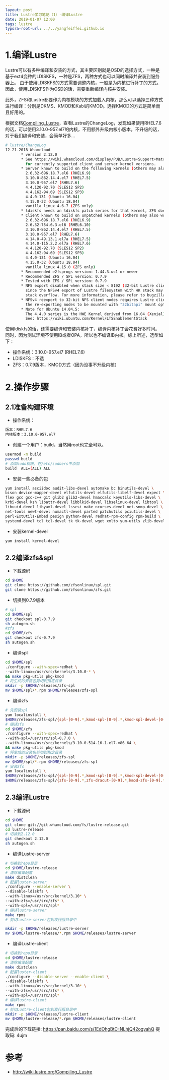 ```yaml
---
layout: post
title: Lustre学习笔记（1）-编译Lustre
date: 2019-01-07 12:00
tags: lustre
typora-root-url: ../../yangfeiffei.github.io
---
```


# 1.编译Lustre

Lustre可以有多种编译和安装的方式，其主要区别就是OSD的选择方式，一种是基于ext4变种的LDISKFS，一种是ZFS，两种方式也可以同时编译并安装到服务器上。
由于使用LDISKFS的方式需要调整内核，一般是为内核进行补丁的方式。因此，使用LDISKFS作为OSD的话，需要重新编译内核并安装。

此外，ZFS和Lustre都要作为内核模块的方式加载入内核，那么可以选择三种方式进行编译：分别是DKMS、KMOD和Kabi的KMOD。选择KMOD的方式是简单而且好用的。

根据文档[Compiling_Lustre](http://wiki.lustre.org/Compiling_Lustre)，查看Lustre的ChangeLog，发现如果使用RHEL7.6的话，可以使用3.10.0-957.el7的内核，不用额外升级内核小版本。不升级的话，对于我们编译和安装，会简单好多...

```bash
# lustre/ChangeLog
12-21-2018 Whamcloud
       * version 2.12.0
       * See https://wiki.whamcloud.com/display/PUB/Lustre+Support+Matrix
         for currently supported client and server kernel versions.
       * Server known to build on the following kernels (others may also work):
         2.6.32-696.18.7.el6 (RHEL6.9)
         3.10.0-862.14.4.el7 (RHEL7.5)
         3.10.0-957.el7 (RHEL7.6)
         4.4.120-92.70 (SLES12 SP2)
         4.4.162-94.69 (SLES12 SP3)
         4.4.0-131 (Ubuntu 16.04)
         4.15.0-32 (Ubuntu 18.04)
         vanilla linux 4.6.7 (ZFS only)
       * ldiskfs needs an ldiskfs patch series for that kernel, ZFS does not
       * Client known to build on unpatched kernels (others may also work):
         2.6.32-696.18.7.el6 (RHEL6.9)
         2.6.32-754.6.3.el6 (RHEL6.10)
         3.10.0-862.14.4.el7 (RHEL7.5)
         3.10.0-957.el7 (RHEL7.6)
         4.14.0-49.13.1.el7a (RHEL7.5)
         4.14.0-115.2.2.el7a (RHEL7.6)
         4.4.120-92.70 (SLES12 SP2)
         4.4.162-94.69 (SLES12 SP3)
         4.4.0-131 (Ubuntu 16.04)
         4.15.0-32 (Ubuntu 18.04)
         vanilla linux 4.15.0 (ZFS only)
       * Recommended e2fsprogs version: 1.44.3.wc1 or newer
       * Recommended ZFS / SPL version: 0.7.9
       * Tested with ZFS / SPL version: 0.7.9
       * NFS export disabled when stack size < 8192 (32-bit Lustre clients),
         since the NFSv4 export of Lustre filesystem with 4K stack may cause a
         stack overflow. For more information, please refer to bugzilla 17630.
       * NFSv4 reexport to 32-bit NFS client nodes requires Lustre client on
         the re-exporting nodes to be mounted with "32bitapi" mount option
       * Note for Ubuntu 14.04.5:
         The 4.4.0 series is the HWE Kernel derived from 16.04 (Xenial).
         See: https://wiki.ubuntu.com/Kernel/LTSEnablementStack
```

使用ldiskfs的话，还需要编译和安装内核补丁，编译内核补丁会花费好多时间。同时，因为测试环境不使用IB或者OPA，所以也不编译IB内核。综上所述，选型如下：
- 操作系统：3.10.0-957.el7 (RHEL7.6)
- LDISKFS：不选
- ZFS：0.7.9版本，KMOD方式（因为没事不升级内核）

# 2.操作步骤

## 2.1准备构建环境

- 操作系统：

```bash
版本：RHEL7.6
内核版本：3.10.0-957.el7
```

- 创建一个用户：build，当然用root也完全可以。

```bash
usermod -m build
passwd build
# 添加sudo权限，在/etc/sudoers中添加
build  ALL=(ALL) ALL
```

- 安装一些必备的包

```bash
yum install asciidoc audit-libs-devel automake bc binutils-devel \
bison device-mapper-devel elfutils-devel elfutils-libelf-devel expect \
flex gcc gcc-c++ git glib2 glib2-devel hmaccalc keyutils-libs-devel \
krb5-devel ksh libattr-devel libblkid-devel libselinux-devel libtool \
libuuid-devel libyaml-devel lsscsi make ncurses-devel net-snmp-devel \
net-tools newt-devel numactl-devel parted patchutils pciutils-devel \
perl-ExtUtils-Embed pesign python-devel redhat-rpm-config rpm-build \
systemd-devel tcl tcl-devel tk tk-devel wget xmlto yum-utils zlib-devel
```

- 安装kernel-devel

```bash
yum install kernel-devel
```

## 2.2编译zfs&spl

- 下载源码

```bash
cd $HOME
git clone https://github.com/zfsonlinux/spl.git
git clone https://github.com/zfsonlinux/zfs.git
```

- 切换到0.7.9版本

```bash
# spl
cd $HOME/spl
git checkout spl-0.7.9
sh autogen.sh
#zfs
cd $HOME/zfs
git checkout zfs-0.7.9
sh autogen.sh
```

- 编译spl

```bash
cd $HOME/spl
./configure --with-spec=redhat \
--with-linux=/usr/src/kernels/3.10.0-* \
&& make pkg-utils pkg-kmod
# 将生成的安装包剪切到指定目录
mkdir -p $HOME/releases/zfs-spl
mv $HOME/spl/*.rpm $HOME/releases/zfs-spl
```

- 编译zfs

```bash
# 先安装spl
yum localinstall \
$HOME/releases/zfs-spl/{spl-[0-9].*,kmod-spl-[0-9].*,kmod-spl-devel-[0-9].*}.x86_64.rpm
# 编译zfs
cd $HOME/zfs
./configure --with-spec=redhat \
--with-spl=/usr/src/spl-0.7.0 \
--with-linux=/usr/src/kernels/3.10.0-514.16.1.el7.x86_64 \
&& make pkg-utils pkg-kmod
# 将生成的安装包剪切到指定目录
mkdir -p $HOME/releases/zfs-spl
mv $HOME/spl/*.rpm $HOME/releases/zfs-spl
# 安装zfs
yum localinstall \
$HOME/releases/zfs-spl/{spl-[0-9].*,kmod-spl-[0-9].*,kmod-spl-devel-[0-9].*}.x86_64.rpm \
$HOME/releases/zfs-spl/{zfs-[0-9].*,zfs-dracut-[0-9].*,kmod-zfs-[0-9].*,kmod-zfs-devel-[0-9].*,lib*}.x86_64.rpm
```

## 2.3编译Lustre

- 下载源码

```bash
cd $HOME
git clone git://git.whamcloud.com/fs/lustre-release.git
cd lustre-release
# 切换到2.12.0
git checkout 2.12.0
sh autogen.sh 
```

- 编译Lustre-server

```bash
# 切换到repo目录
cd $HOME/lustre-release
# 清除编译配置
make distclean
# 配置luster-server
./configure --enable-server \
--disable-ldiskfs \
--with-linux=/usr/src/kernel/3.10* \
--with-zfs=/usr/src/zfs* \
--with-spl=/usr/src/spl*
# 编译lustre-server
make rpms
# 剪切Lustre-server包到发行版目录中

mkdir -p $HOME/releases/lustre-server
mv $HOME/lustre-release/*.rpm $HOME/releases/lustre-server
```

- 编译Lustre-client

```bash
# 切换到repo目录
cd $HOME/lustre-release
# 清除编译配置
make distclean
# 配置luster-client
./configure --disable-server --enable-client \
--disable-ldiskfs \
--with-linux=/usr/src/kernel/3.10* \
--with-zfs=/usr/src/zfs* \
--with-spl=/usr/src/spl*
# 编译lustre-client
make rpms
# 剪切Lustre-client包到发行版目录中
mkdir -p $HOME/releases/lustre-client
mv $HOME/lustre-release/*.rpm $HOME/releases/lustre-client
```

完成后的下载链接: https://pan.baidu.com/s/1EdOhgBtC-NLhjQ42ogvahQ 提取码: 4ujm 


# 参考

- http://wiki.lustre.org/Compiling_Lustre

